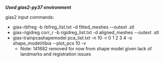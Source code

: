 ***Used gias2-py37 environment***

gias2 input commands:

- gias-rbfreg -b rbfreg_list.txt -d fitted_meshes --outext .stl
- gias-rigidreg corr_r -b rigidreg_list.txt -d aligned_meshes --outext .stl
- gias-trainpcashapemodel pca_list.txt -n 10 -r 0 1 2 3 4 -o shape_model/tibia --plot_pcs 10 -v
  - Note: 141682 removed for now from shape model given lack of landmarks and registration issues